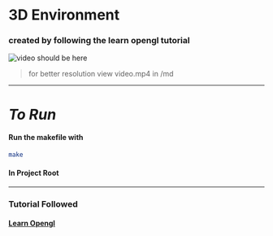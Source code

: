 # 3D Environment

### created by following the learn opengl tutorial

![video should be here](./md/video.webp)
> for better resolution view video.mp4 in /md

---

# *To Run*
#### Run the makefile with
``` bash
make
```
#### In Project Root

---

### Tutorial Followed

#### [Learn Opengl](https://learnopengl.com/Introduction)
